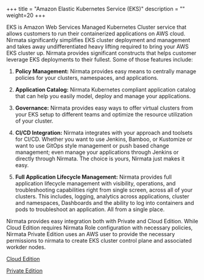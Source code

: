 +++
title = "Amazon Elastic Kubernetes Service (EKS)"
description = ""
weight=20
+++

EKS is Amazon Web Services Managed Kubernetes Cluster service that allows customers to run their containerized applications on AWS cloud.  Nirmata significantly simplifies EKS cluster deployment and management and takes away undifferentiated heavy lifting required to bring your AWS EKS cluster up. Nirmata provides significant constructs that helps customer leverage EKS deployments to their fullest. Some of those features include:

1. **Policy Management:** Nirmata provides easy means to centrally manage policies for your clusters, namespaces, and applications.

2. **Application Catalog:** Nirmata Kubernetes compliant application catalog that can help you easily model, deploy and manage your applications.

3. **Governance:** Nirmata provides easy ways to offer virtual clusters from your EKS setup to  different teams and optimize the resource utilization of your cluster.

4. **CI/CD Integration:** Nirmata integrates with your approach and toolsets for CI/CD. Whether you want to use Jenkins, Bamboo, or Kustomize or want to   use GitOps style management or push based change management; even manage your applications through Jenkins or directly through Nirmata. The choice is yours, Nirmata just makes it easy.

5. **Full Application Lifecycle Management:** Nirmata provides full application lifecycle management with visibility, operations, and troubleshooting capabilities right from single screen, across all of your clusters. This includes, logging, analytics across applications, cluster and namespaces, Dashboards and the ability to log into containers and pods to troubleshoot an application. All from a single place.


Nirmata provides easy integration both with Private and Cloud Edition. While Cloud Edition requires Nirmata Role configuration with necessary policies, Nirmata Private Edition uses an AWS user to provide the necessary permissions to nirmata to create EKS cluster control plane and associated workder nodes.

[Cloud Edition](./cloud_edition/)

[Private Edition](./private_edition/)
